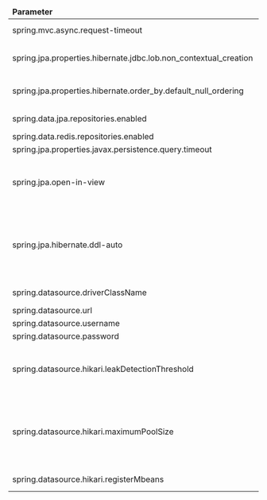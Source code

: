 <table>
  <thead>
      <tr>
          <td style="width: 25%"><b>Parameter</b></td><td style="width: 30%"><b>Environment Variable</b></td><td style="width: 15%"><b>Default Value</b></td><td style="width: 30%"><b>Description</b></td>
      </tr>
  </thead>
  <tbody>
      <tr>
          <td>spring.mvc.async.request-timeout</td>
          <td>SPRING_MVC_ASYNC_REQUEST_TIMEOUT</td>
          <td>30000</td>
          <td>The default timeout for asynchronous requests in milliseconds</td>
      </tr>
      <tr>
          <td>spring.jpa.properties.hibernate.jdbc.lob.non_contextual_creation</td>
          <td></td>
          <td>true</td>
          <td>Fix Postgres JPA Error (Method org.postgresql.jdbc.PgConnection.createClob() is not yet implemented)</td>
      </tr>
      <tr>
          <td>spring.jpa.properties.hibernate.order_by.default_null_ordering</td>
          <td>SPRING_JPA_PROPERTIES_HIBERNATE_ORDER_BY_DEFAULT_NULL_ORDERING</td>
          <td>last</td>
          <td>Note: as for current Spring JPA version, custom NullHandling for the Sort.Order is ignored and this parameter is used</td>
      </tr>
      <tr>
          <td>spring.data.jpa.repositories.enabled</td>
          <td></td>
          <td>true</td>
          <td>Enable/Disable the Spring Data JPA repositories support</td>
      </tr>
      <tr>
          <td>spring.data.redis.repositories.enabled</td>
          <td></td>
          <td>false</td>
          <td>Disable this because it is not required.</td>
      </tr>
      <tr>
          <td>spring.jpa.properties.javax.persistence.query.timeout</td>
          <td>JAVAX_PERSISTENCE_QUERY_TIMEOUT</td>
          <td>30000</td>
          <td>General timeout for JDBC queries</td>
      </tr>
      <tr>
          <td>spring.jpa.open-in-view</td>
          <td></td>
          <td>false</td>
          <td>Enabled by default. Therefore, database queries may be performed during view rendering. Explicitly configure spring.jpa.open-in-view to disable this warning</td>
      </tr>
      <tr>
          <td>spring.jpa.hibernate.ddl-auto</td>
          <td></td>
          <td>none</td>
          <td>You can set a Hibernate feature that controls the DDL behavior in a more fine-grained way. The standard Hibernate property values are none, validate, update, create-drop. Spring Boot chooses a default value for you based on whether it thinks your database is embedded (default create-drop) or not (default none)</td>
      </tr>
      <tr>
          <td>spring.datasource.driverClassName</td>
          <td>SPRING_DRIVER_CLASS_NAME</td>
          <td>org.postgresql.Driver</td>
          <td>Database driver for Spring JPA - org.postgresql.Driver</td>
      </tr>
      <tr>
          <td>spring.datasource.url</td>
          <td>SPRING_DATASOURCE_URL</td>
          <td>jdbc:postgresql://localhost:5432/thingsboard</td>
          <td>Database connection URL</td>
      </tr>
      <tr>
          <td>spring.datasource.username</td>
          <td>SPRING_DATASOURCE_USERNAME</td>
          <td>postgres</td>
          <td>Database username</td>
      </tr>
      <tr>
          <td>spring.datasource.password</td>
          <td>SPRING_DATASOURCE_PASSWORD</td>
          <td>postgres</td>
          <td>Database password</td>
      </tr>
      <tr>
          <td>spring.datasource.hikari.leakDetectionThreshold</td>
          <td>SPRING_DATASOURCE_HIKARI_LEAK_DETECTION_THRESHOLD</td>
          <td>0</td>
          <td>This property controls the amount of time that a connection can be out of the pool before a message is logged indicating a possible connection leak. A value of 0 means leak detection is disabled</td>
      </tr>
      <tr>
          <td>spring.datasource.hikari.maximumPoolSize</td>
          <td>SPRING_DATASOURCE_MAXIMUM_POOL_SIZE</td>
          <td>16</td>
          <td>This property allows the number of connections in the pool to increase as demand increases. At the same time, the property ensures that the pool doesn't grow to the point of exhausting a system's resources, which ultimately affects an application's performance and availability</td>
      </tr>
      <tr>
          <td>spring.datasource.hikari.registerMbeans</td>
          <td>SPRING_DATASOURCE_HIKARI_REGISTER_MBEANS</td>
          <td>false</td>
          <td>Enable/Disable MBean to diagnose pools state via JMX</td>
      </tr>
  </tbody>
</table>
